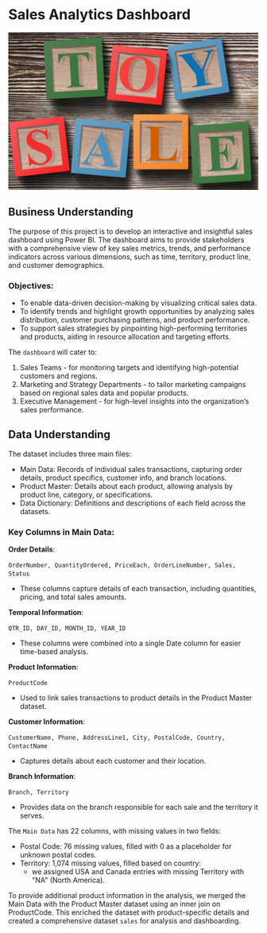 # Sales Analytics Dashboard

![Alt txt](images/image.png)

## Business Understanding

The purpose of this project is to develop an interactive and insightful sales dashboard using Power BI. The dashboard aims to provide stakeholders with a comprehensive view of key sales metrics, trends, and performance indicators across various dimensions, such as time, territory, product line, and customer demographics.

### Objectives:

- To enable data-driven decision-making by visualizing critical sales data.
- To identify trends and highlight growth opportunities by analyzing sales distribution, customer purchasing patterns, and product performance.
- To support sales strategies by pinpointing high-performing territories and products, aiding in resource allocation and targeting efforts.

The `dashboard` will cater to:

1. Sales Teams - for monitoring targets and identifying high-potential customers and regions.
2. Marketing and Strategy Departments - to tailor marketing campaigns based on regional sales data and popular products.
3. Executive Management - for high-level insights into the organization’s sales performance.

## Data Understanding

The dataset includes three main files:

- Main Data: Records of individual sales transactions, capturing order details, product specifics, customer info, and branch locations.
- Product Master: Details about each product, allowing analysis by product line, category, or specifications.
- Data Dictionary: Definitions and descriptions of each field across the datasets.

### Key Columns in Main Data:

**Order Details**:

`OrderNumber, QuantityOrdered, PriceEach, OrderLineNumber, Sales, Status`

- These columns capture details of each transaction, including quantities, pricing, and total sales amounts.

**Temporal Information**:

`QTR_ID, DAY_ID, MONTH_ID, YEAR_ID`

- These columns were combined into a single Date column for easier time-based analysis.

**Product Information**:

`ProductCode`

- Used to link sales transactions to product details in the Product Master dataset.

**Customer Information**:

`CustomerName, Phone, AddressLine1, City, PostalCode, Country, ContactName`

- Captures details about each customer and their location.

**Branch Information**:

`Branch, Territory`

- Provides data on the branch responsible for each sale and the territory it serves.

The `Main Data` has 22 columns, with missing values in two fields:

* Postal Code: 76 missing values, filled with 0 as a placeholder for unknown postal codes.
* Territory: 1,074 missing values, filled based on country:
  - we assigned USA and Canada entries with missing Territory with "NA" (North America).

To provide additional product information in the analysis, we merged the Main Data with the Product Master dataset using an inner join on ProductCode. This enriched the dataset with product-specific details and created a comprehensive dataset `sales` for analysis and dashboarding.